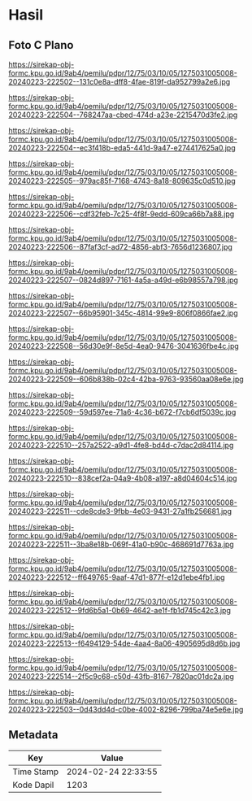 # Hasil

## Foto C Plano

https://sirekap-obj-formc.kpu.go.id/9ab4/pemilu/pdpr/12/75/03/10/05/1275031005008-20240223-222502--131c0e8a-dff8-4fae-819f-da952799a2e6.jpg

https://sirekap-obj-formc.kpu.go.id/9ab4/pemilu/pdpr/12/75/03/10/05/1275031005008-20240223-222504--768247aa-cbed-474d-a23e-2215470d3fe2.jpg

https://sirekap-obj-formc.kpu.go.id/9ab4/pemilu/pdpr/12/75/03/10/05/1275031005008-20240223-222504--ec3f418b-eda5-441d-9a47-e274417625a0.jpg

https://sirekap-obj-formc.kpu.go.id/9ab4/pemilu/pdpr/12/75/03/10/05/1275031005008-20240223-222505--979ac85f-7168-4743-8a18-809635c0d510.jpg

https://sirekap-obj-formc.kpu.go.id/9ab4/pemilu/pdpr/12/75/03/10/05/1275031005008-20240223-222506--cdf32feb-7c25-4f8f-9edd-609ca66b7a88.jpg

https://sirekap-obj-formc.kpu.go.id/9ab4/pemilu/pdpr/12/75/03/10/05/1275031005008-20240223-222506--87faf3cf-ad72-4856-abf3-7656d1236807.jpg

https://sirekap-obj-formc.kpu.go.id/9ab4/pemilu/pdpr/12/75/03/10/05/1275031005008-20240223-222507--0824d897-7161-4a5a-a49d-e6b98557a798.jpg

https://sirekap-obj-formc.kpu.go.id/9ab4/pemilu/pdpr/12/75/03/10/05/1275031005008-20240223-222507--66b95901-345c-4814-99e9-806f0866fae2.jpg

https://sirekap-obj-formc.kpu.go.id/9ab4/pemilu/pdpr/12/75/03/10/05/1275031005008-20240223-222508--56d30e9f-8e5d-4ea0-9476-3041636fbe4c.jpg

https://sirekap-obj-formc.kpu.go.id/9ab4/pemilu/pdpr/12/75/03/10/05/1275031005008-20240223-222509--606b838b-02c4-42ba-9763-93560aa08e6e.jpg

https://sirekap-obj-formc.kpu.go.id/9ab4/pemilu/pdpr/12/75/03/10/05/1275031005008-20240223-222509--59d597ee-71a6-4c36-b672-f7cb6df5039c.jpg

https://sirekap-obj-formc.kpu.go.id/9ab4/pemilu/pdpr/12/75/03/10/05/1275031005008-20240223-222510--257a2522-a9d1-4fe8-bd4d-c7dac2d84114.jpg

https://sirekap-obj-formc.kpu.go.id/9ab4/pemilu/pdpr/12/75/03/10/05/1275031005008-20240223-222510--838cef2a-04a9-4b08-a197-a8d04604c514.jpg

https://sirekap-obj-formc.kpu.go.id/9ab4/pemilu/pdpr/12/75/03/10/05/1275031005008-20240223-222511--cde8cde3-9fbb-4e03-9431-27a1fb256681.jpg

https://sirekap-obj-formc.kpu.go.id/9ab4/pemilu/pdpr/12/75/03/10/05/1275031005008-20240223-222511--3ba8e18b-069f-41a0-b90c-468691d7763a.jpg

https://sirekap-obj-formc.kpu.go.id/9ab4/pemilu/pdpr/12/75/03/10/05/1275031005008-20240223-222512--ff649765-9aaf-47d1-877f-e12d1ebe4fb1.jpg

https://sirekap-obj-formc.kpu.go.id/9ab4/pemilu/pdpr/12/75/03/10/05/1275031005008-20240223-222512--9fd6b5a1-0b69-4642-ae1f-fb1d745c42c3.jpg

https://sirekap-obj-formc.kpu.go.id/9ab4/pemilu/pdpr/12/75/03/10/05/1275031005008-20240223-222513--f6494129-54de-4aa4-8a06-4905695d8d6b.jpg

https://sirekap-obj-formc.kpu.go.id/9ab4/pemilu/pdpr/12/75/03/10/05/1275031005008-20240223-222514--2f5c9c68-c50d-43fb-8167-7820ac01dc2a.jpg

https://sirekap-obj-formc.kpu.go.id/9ab4/pemilu/pdpr/12/75/03/10/05/1275031005008-20240223-222503--0d43dd4d-c0be-4002-8296-799ba74e5e6e.jpg


## Metadata

| Key        | Value               |
| ---------- | ------------------- |
| Time Stamp | 2024-02-24 22:33:55 |
| Kode Dapil | 1203                |




